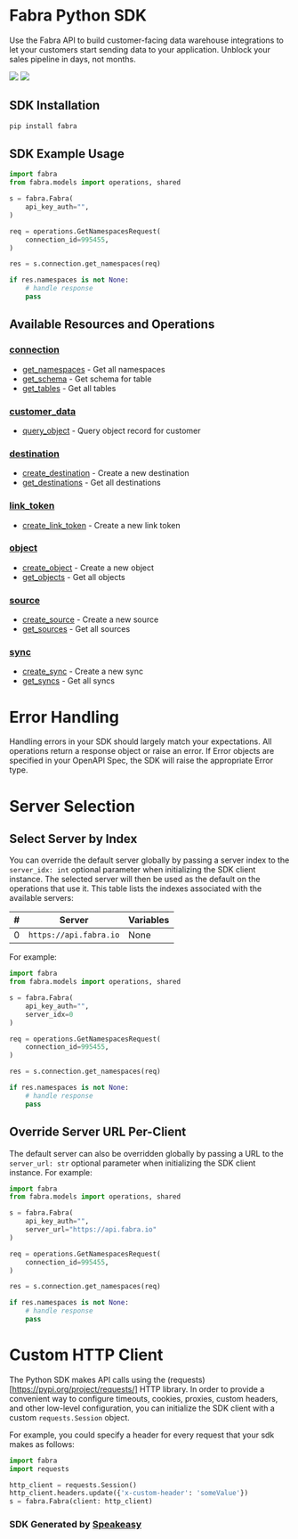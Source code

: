 # Fabra Python SDK

<div align="left">
   <p>Use the Fabra API to build customer-facing data warehouse integrations to let your customers start sending data to your application. Unblock your sales pipeline in days, not months.</p>
   <a href="https://github.com/fabra-io/python-sdk/actions"><img src="https://img.shields.io/github/actions/workflow/status/fabra-io/python-sdk/speakeasy_sdk_generation.yml?style=for-the-badge" /></a>
   <a href="https://www.fabra.io/#Email-Hero"><img src="https://img.shields.io/static/v1?label=Docs&message=Sign Up&color=2ca47c&style=for-the-badge" /></a>
</div>

<!-- Start SDK Installation -->
## SDK Installation

```bash
pip install fabra
```
<!-- End SDK Installation -->

## SDK Example Usage
<!-- Start SDK Example Usage -->
```python
import fabra
from fabra.models import operations, shared

s = fabra.Fabra(
    api_key_auth="",
)

req = operations.GetNamespacesRequest(
    connection_id=995455,
)

res = s.connection.get_namespaces(req)

if res.namespaces is not None:
    # handle response
    pass
```
<!-- End SDK Example Usage -->

<!-- Start SDK Available Operations -->
## Available Resources and Operations


### [connection](docs/sdks/connection/README.md)

* [get_namespaces](docs/sdks/connection/README.md#get_namespaces) - Get all namespaces
* [get_schema](docs/sdks/connection/README.md#get_schema) - Get schema for table
* [get_tables](docs/sdks/connection/README.md#get_tables) - Get all tables

### [customer_data](docs/sdks/customerdata/README.md)

* [query_object](docs/sdks/customerdata/README.md#query_object) - Query object record for customer

### [destination](docs/sdks/destination/README.md)

* [create_destination](docs/sdks/destination/README.md#create_destination) - Create a new destination
* [get_destinations](docs/sdks/destination/README.md#get_destinations) - Get all destinations

### [link_token](docs/sdks/linktoken/README.md)

* [create_link_token](docs/sdks/linktoken/README.md#create_link_token) - Create a new link token

### [object](docs/sdks/object/README.md)

* [create_object](docs/sdks/object/README.md#create_object) - Create a new object
* [get_objects](docs/sdks/object/README.md#get_objects) - Get all objects

### [source](docs/sdks/source/README.md)

* [create_source](docs/sdks/source/README.md#create_source) - Create a new source
* [get_sources](docs/sdks/source/README.md#get_sources) - Get all sources

### [sync](docs/sdks/sync/README.md)

* [create_sync](docs/sdks/sync/README.md#create_sync) - Create a new sync
* [get_syncs](docs/sdks/sync/README.md#get_syncs) - Get all syncs
<!-- End SDK Available Operations -->



<!-- Start Dev Containers -->



<!-- End Dev Containers -->



<!-- Start Error Handling -->
# Error Handling

Handling errors in your SDK should largely match your expectations.  All operations return a response object or raise an error.  If Error objects are specified in your OpenAPI Spec, the SDK will raise the appropriate Error type.


<!-- End Error Handling -->



<!-- Start Server Selection -->
# Server Selection

## Select Server by Index

You can override the default server globally by passing a server index to the `server_idx: int` optional parameter when initializing the SDK client instance. The selected server will then be used as the default on the operations that use it. This table lists the indexes associated with the available servers:

| # | Server | Variables |
| - | ------ | --------- |
| 0 | `https://api.fabra.io` | None |

For example:


```python
import fabra
from fabra.models import operations, shared

s = fabra.Fabra(
    api_key_auth="",
    server_idx=0
)

req = operations.GetNamespacesRequest(
    connection_id=995455,
)

res = s.connection.get_namespaces(req)

if res.namespaces is not None:
    # handle response
    pass
```


## Override Server URL Per-Client

The default server can also be overridden globally by passing a URL to the `server_url: str` optional parameter when initializing the SDK client instance. For example:


```python
import fabra
from fabra.models import operations, shared

s = fabra.Fabra(
    api_key_auth="",
    server_url="https://api.fabra.io"
)

req = operations.GetNamespacesRequest(
    connection_id=995455,
)

res = s.connection.get_namespaces(req)

if res.namespaces is not None:
    # handle response
    pass
```
<!-- End Server Selection -->



<!-- Start Custom HTTP Client -->
# Custom HTTP Client

The Python SDK makes API calls using the (requests)[https://pypi.org/project/requests/] HTTP library.  In order to provide a convenient way to configure timeouts, cookies, proxies, custom headers, and other low-level configuration, you can initialize the SDK client with a custom `requests.Session` object.


For example, you could specify a header for every request that your sdk makes as follows:

```python
import fabra
import requests

http_client = requests.Session()
http_client.headers.update({'x-custom-header': 'someValue'})
s = fabra.Fabra(client: http_client)
```


<!-- End Custom HTTP Client -->

<!-- Placeholder for Future Speakeasy SDK Sections -->



### SDK Generated by [Speakeasy](https://docs.speakeasyapi.dev/docs/using-speakeasy/client-sdks)
